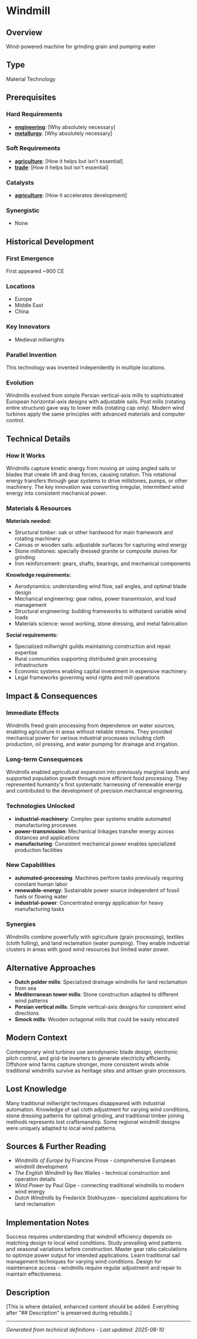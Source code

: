 # Windmill

## Overview
Wind-powered machine for grinding grain and pumping water

## Type
Material Technology

## Prerequisites

### Hard Requirements
- **[engineering](../engineering/README.md)**: [Why absolutely necessary]
- **[metallurgy](../metallurgy/README.md)**: [Why absolutely necessary]

### Soft Requirements
- **[agriculture](../agriculture/README.md)**: [How it helps but isn't essential]
- **[trade](../trade/README.md)**: [How it helps but isn't essential]

### Catalysts
- **[agriculture](../agriculture/README.md)**: [How it accelerates development]

### Synergistic
- None

## Historical Development

### First Emergence
First appeared ~900 CE

### Locations
- Europe
- Middle East
- China

### Key Innovators
- Medieval millwrights

### Parallel Invention
This technology was invented independently in multiple locations.

### Evolution
Windmills evolved from simple Persian vertical-axis mills to sophisticated European horizontal-axis designs with adjustable sails. Post mills (rotating entire structure) gave way to tower mills (rotating cap only). Modern wind turbines apply the same principles with advanced materials and computer control.

## Technical Details

### How It Works
Windmills capture kinetic energy from moving air using angled sails or blades that create lift and drag forces, causing rotation. This rotational energy transfers through gear systems to drive millstones, pumps, or other machinery. The key innovation was converting irregular, intermittent wind energy into consistent mechanical power.

### Materials & Resources
**Materials needed:**
- Structural timber: oak or other hardwood for main framework and rotating machinery
- Canvas or wooden sails: adjustable surfaces for capturing wind energy
- Stone millstones: specially dressed granite or composite stones for grinding
- Iron reinforcement: gears, shafts, bearings, and mechanical components

**Knowledge requirements:**
- Aerodynamics: understanding wind flow, sail angles, and optimal blade design
- Mechanical engineering: gear ratios, power transmission, and load management
- Structural engineering: building frameworks to withstand variable wind loads
- Materials science: wood working, stone dressing, and metal fabrication

**Social requirements:**
- Specialized millwright guilds maintaining construction and repair expertise
- Rural communities supporting distributed grain processing infrastructure
- Economic systems enabling capital investment in expensive machinery
- Legal frameworks governing wind rights and mill operations

## Impact & Consequences

### Immediate Effects
Windmills freed grain processing from dependence on water sources, enabling agriculture in areas without reliable streams. They provided mechanical power for various industrial processes including cloth production, oil pressing, and water pumping for drainage and irrigation.

### Long-term Consequences
Windmills enabled agricultural expansion into previously marginal lands and supported population growth through more efficient food processing. They represented humanity's first systematic harnessing of renewable energy and contributed to the development of precision mechanical engineering.

### Technologies Unlocked
- **industrial-machinery**: Complex gear systems enable automated manufacturing processes
- **power-transmission**: Mechanical linkages transfer energy across distances and applications
- **manufacturing**: Consistent mechanical power enables specialized production facilities

### New Capabilities
- **automated-processing**: Machines perform tasks previously requiring constant human labor
- **renewable-energy**: Sustainable power source independent of fossil fuels or flowing water
- **industrial-power**: Concentrated energy application for heavy manufacturing tasks

### Synergies
Windmills combine powerfully with agriculture (grain processing), textiles (cloth fulling), and land reclamation (water pumping). They enable industrial clusters in areas with good wind resources but limited water power.

## Alternative Approaches
- **Dutch polder mills**: Specialized drainage windmills for land reclamation from sea
- **Mediterranean tower mills**: Stone construction adapted to different wind patterns
- **Persian vertical mills**: Simple vertical-axis designs for consistent wind directions
- **Smock mills**: Wooden octagonal mills that could be easily relocated

## Modern Context
Contemporary wind turbines use aerodynamic blade design, electronic pitch control, and grid-tie inverters to generate electricity efficiently. Offshore wind farms capture stronger, more consistent winds while traditional windmills survive as heritage sites and artisan grain processors.

## Lost Knowledge
Many traditional millwright techniques disappeared with industrial automation. Knowledge of sail cloth adjustment for varying wind conditions, stone dressing patterns for optimal grinding, and traditional timber joining methods represents lost craftsmanship. Some regional windmill designs were uniquely adapted to local wind patterns.

## Sources & Further Reading
- *Windmills of Europe* by Francine Prose - comprehensive European windmill development
- *The English Windmill* by Rex Wailes - technical construction and operation details
- *Wind Power* by Paul Gipe - connecting traditional windmills to modern wind energy
- *Dutch Windmills* by Frederick Stokhuyzen - specialized applications for land reclamation

## Implementation Notes
Success requires understanding that windmill efficiency depends on matching design to local wind conditions. Study prevailing wind patterns and seasonal variations before construction. Master gear ratio calculations to optimize power output for intended applications. Learn traditional sail management techniques for varying wind conditions. Design for maintenance access - windmills require regular adjustment and repair to maintain effectiveness.

## Description










[This is where detailed, enhanced content should be added. Everything after "## Description" is preserved during rebuilds.]

---
*Generated from technical definitions - Last updated: 2025-08-10*
